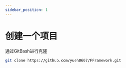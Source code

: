 ```yaml
---
sidebar_position: 1
---
```


# 创建一个项目

通过GitBash进行克隆

```bash
git clone https://github.com/yueh0607/FFramework.git
```

